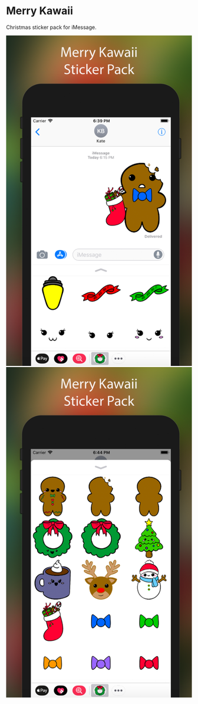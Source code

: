 # Merry Kawaii
Christmas sticker pack for iMessage.

![Screenshot 1](https://raw.githubusercontent.com/sgbj/merry-kawaii/master/Assets/Screen1.png)
![Screenshot 2](https://raw.githubusercontent.com/sgbj/merry-kawaii/master/Assets/Screen2.png)
